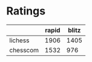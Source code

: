 # Ratings

|          | rapid | blitz |
|----------|-------|-------|
| lichess  | 1906 | 1405 |
| chesscom | 1532 | 976 |
